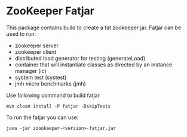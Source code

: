 ZooKeeper Fatjar
================

This package contains build to create a fat zookeeper jar. Fatjar can be used to run:
- zookeeper server
- zookeeper client
- distributed load generator for testing (generateLoad)
- container that will instantiate classes as directed by an instance manager (ic)
- system test (systest)
- jmh micro benchmarks (jmh)


Use following command to build fatjar
```
mvn clean install -P fatjar -DskipTests
```

To run the fatjar you can use:
```
java -jar zoookeeper-<version>-fatjar.jar
```
